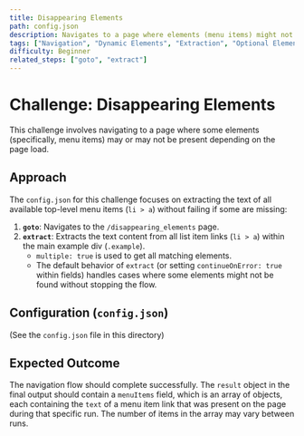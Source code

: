 ```yaml
---
title: Disappearing Elements
path: config.json
description: Navigates to a page where elements (menu items) might not be present on initial load or after refresh. Demonstrates extracting available elements.
tags: ["Navigation", "Dynamic Elements", "Extraction", "Optional Elements"]
difficulty: Beginner
related_steps: ["goto", "extract"]
---
```


# Challenge: Disappearing Elements

This challenge involves navigating to a page where some elements (specifically, menu items) may or may not be present depending on the page load.

## Approach

The `config.json` for this challenge focuses on extracting the text of all available top-level menu items (`li > a`) without failing if some are missing:

1.  **`goto`**: Navigates to the `/disappearing_elements` page.
2.  **`extract`**: Extracts the text content from all list item links (`li > a`) within the main example div (`.example`).
    *   `multiple: true` is used to get all matching elements.
    *   The default behavior of `extract` (or setting `continueOnError: true` within fields) handles cases where some elements might not be found without stopping the flow.

## Configuration (`config.json`)

(See the `config.json` file in this directory)

## Expected Outcome

The navigation flow should complete successfully. The `result` object in the final output should contain a `menuItems` field, which is an array of objects, each containing the `text` of a menu item link that was present on the page during that specific run. The number of items in the array may vary between runs.
